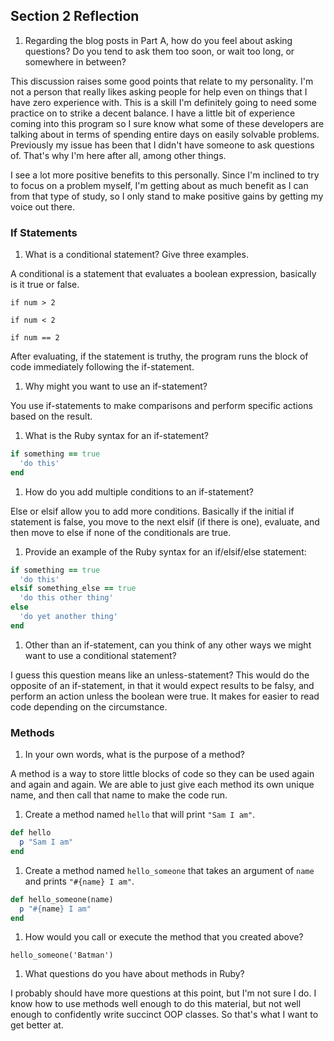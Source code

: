 ## Section 2 Reflection

1. Regarding the blog posts in Part A, how do you feel about asking questions? Do you tend to ask them too soon, or wait too long, or somewhere in between?

This discussion raises some good points that relate to my personality. I'm not a person that really likes asking people for help even on things that I have zero experience with. This is a skill I'm definitely going to need some practice on to strike a decent balance. I have a little bit of experience coming into this program so I sure know what some of these developers are talking about in terms of spending entire days on easily solvable problems. Previously my issue has been that I didn't have someone to ask questions of. That's why I'm here after all, among other things.

I see a lot more positive benefits to this personally. Since I'm inclined to try to focus on a problem myself, I'm getting about as much benefit as I can from that type of study, so I only stand to make positive gains by getting my voice out there.

### If Statements

1. What is a conditional statement? Give three examples.

A conditional is a statement that evaluates a boolean expression, basically is it true or false.

`if num > 2`

`if num < 2`

`if num == 2`

After evaluating, if the statement is truthy, the program runs the block of code immediately following the if-statement.

1. Why might you want to use an if-statement?

You use if-statements to make comparisons and perform specific actions based on the result.

1. What is the Ruby syntax for an if-statement?

```ruby
if something == true
  'do this'
end
```

1. How do you add multiple conditions to an if-statement?

Else or elsif allow you to add more conditions. Basically if the initial if statement is false, you move to the next elsif (if there is one), evaluate, and then move to else if none of the conditionals are true.

1. Provide an example of the Ruby syntax for an if/elsif/else statement:

```ruby
if something == true
  'do this'
elsif something_else == true
  'do this other thing'
else
  'do yet another thing'
end
```

1. Other than an if-statement, can you think of any other ways we might want to use a conditional statement?

I guess this question means like an unless-statement? This would do the opposite of an if-statement, in that it would expect results to be falsy, and perform an action unless the boolean were true. It makes for easier to read code depending on the circumstance.

### Methods

1. In your own words, what is the purpose of a method?

A method is a way to store little blocks of code so they can be used again and again and again. We are able to just give each method its own unique name, and then call that name to make the code run.

1. Create a method named `hello` that will print `"Sam I am"`.

```ruby
def hello
  p "Sam I am"
end
```

1. Create a method named `hello_someone` that takes an argument of `name` and prints `"#{name} I am"`.

```ruby
def hello_someone(name)
  p "#{name} I am"
end
```

1. How would you call or execute the method that you created above?

`hello_someone('Batman')`

1. What questions do you have about methods in Ruby?

I probably should have more questions at this point, but I'm not sure I do. I know how to use methods well enough to do this material, but not well enough to confidently write succinct OOP classes. So that's what I want to get better at.
